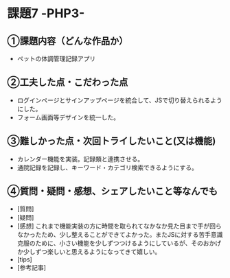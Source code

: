 # 課題7 -PHP3-

## ①課題内容（どんな作品か）
- ペットの体調管理記録アプリ

## ②工夫した点・こだわった点
- ログインページとサインアップページを統合して、JSで切り替えられるようにした。
- フォーム画面等デザインを統一した。

## ③難しかった点・次回トライしたいこと(又は機能)
- カレンダー機能を実装。記録類と連携させる。
- 通院記録を記録し、キーワード・カテゴリ検索できるようにする。

## ④質問・疑問・感想、シェアしたいこと等なんでも
- [質問]
- [疑問]
- [感想] これまで機能実装の方に時間を取られてなかなか見た目まで手が回らなかったため、少し整えることができてよかった。またJSに対する苦手意識克服のために、小さい機能を少しずつつけるようにしているが、そのおかげか少しずつ楽しいと思えるようになってきて嬉しい。
- [tips]
- [参考記事]